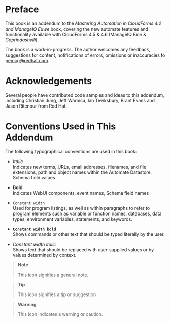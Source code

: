# Preface

This book is an addendum to the *Mastering Automation in CloudForms 4.2
and ManageIQ Euwe* book, covering the new automate features and
functionality available with CloudForms 4.5 & 4.6 (ManageIQ *Fine* &
*Gaprindashvili*).

The book is a work-in-progress. The author welcomes any feedback, suggestions for content, notifications of errors, omissions or inaccuracies to pemcg@redhat.com.

# Acknowledgements

Several people have contributed code samples and ideas to this addendum,
including Christian Jung, Jeff Warnica, Ian Tewksbury, Brant Evans and
Jason Ritenour from Red Hat.

# Conventions Used in This Addendum

The following typographical conventions are used in this book:

  - *Italic*  
    Indicates new terms, URLs, email addresses, filenames, and file
    extensions, path and object names within the Automate Datastore,
    Schema field values

  - **Bold**  
    Indicates WebUI components, event names, Schema field names

  - `Constant width`  
    Used for program listings, as well as within paragraphs to refer to
    program elements such as variable or function names, databases, data
    types, environment variables, statements, and keywords.

  - **`Constant width bold`**  
    Shows commands or other text that should be typed literally by the
    user.

  - *Constant width italic*  
    Shows text that should be replaced with user-supplied values or by
    values determined by context.

> **Note**
> 
> This icon signifies a general note.

> **Tip**
> 
> This icon signifies a tip or suggestion

> **Warning**
> 
> This icon indicates a warning or caution.
